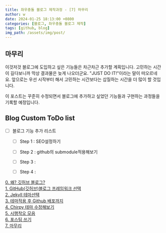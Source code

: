 ```yaml
---
title: 좌우충돌 블로그 제작과정 - [7] 마무리
author: w
date: 2024-01-25 18:13:00 +0800
categories: [블로그, 좌우충돌 블로그 제작]
tags: [github, blog]
img_path: /assets/img/post/
---
```


## 마무리

이것저것 블로그에 도입하고 싶은 기능들은 차근차근 추가할 계획입니다.
고민하는 시간이 길다보니까 막상 결과물은 늦게 나오더군요.
"JUST DO IT!"이라는 말이 떠오르네요.
앞으로는 우선 시작부터 해서 고민하는 시간보다는 삽질하는 시간을 더 많이 할 것입니다.

이 포스트는 꾸준히 수정되면서 블로그에 추가하고 싶었던 기능들과
구현하는 과정들을 기록할 예정입니다.

## Blog Custom ToDo list

- [ ] 블로그 기능 추가 리스트
  - [ ] Step 1 : SEO설정하기
  - [ ] Step 2 : github의 submodule적용해보기
  - [ ] Step 3 :
  - [ ] Step 4 :






[0. 왜? 깃허브 블로그?](/posts/좌우충돌-블로그-제작과정_0/)  
[1. GitHub(깃허브)블로그 프레임워크 선택](/posts/좌우충돌-블로그-제작과정_1/)  
[2. Jekyll 테마선택](/posts/좌우충돌-블로그-제작과정_2/)  
[3. 테마적용 후 Github 배포까지](/posts/좌우충돌-블로그-제작과정_3/)  
[4. Chirpy 테마 수정해보기](/posts/좌우충돌-블로그-제작과정_4/)  
[5. 시행착오 모음](/posts/좌우충돌-블로그-제작과정_5/)  
[6. 포스팅 쓰기](/posts/좌우충돌-블로그-제작과정_6/)  
[7. 마무리](/posts/좌우충돌-블로그-제작과정_7/)